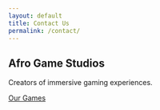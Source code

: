 ```yaml
---
layout: default
title: Contact Us
permalink: /contact/
---
```


<section class="hero">
  <h1>Afro Game Studios</h1>
  <p>Creators of immersive gaming experiences.</p>
  <a href="#games" class="btn">Our Games</a>
</section>
